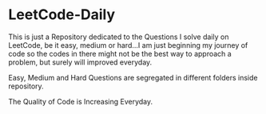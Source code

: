# LeetCode-Daily

This is just a Repository dedicated to the Questions I solve daily on LeetCode, be it easy, medium or hard...I am just beginning my journey of code so the codes in there might not be the best way to approach a problem, but surely will improved everyday.

Easy, Medium and Hard Questions are segregated in different folders inside repository.

The Quality of Code is Increasing Everyday.
